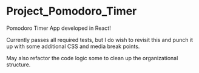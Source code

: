 # Project_Pomodoro_Timer
Pomodoro Timer App developed in React!

Currently passes all required tests, but I do wish to revisit this and punch it up with some additional CSS and media break points.

May also refactor the code logic some to clean up the organizational structure.
